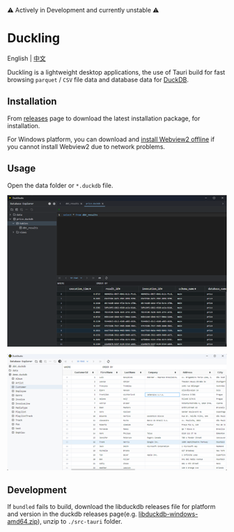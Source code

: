 ⚠️ Actively in Development and currently unstable ⚠️

# Duckling

English | [中文](./README.zh.md)

Duckling is a lightweight desktop applications, the use of Tauri build for fast browsing `parquet` / `CSV` file data and database data for [DuckDB](https://github.com/duckdb/duckdb).

## Installation

From [releases](https://github.com/l1xnan/Duckling/releases) page to download the latest installation package, for installation.

For Windows platform, you can download and [install Webview2 offline]((https://developer.microsoft.com/en-us/microsoft-edge/webview2/#download-section)) if you cannot install Webview2 due to network problems.

## Usage

Open the data folder or `*.duckdb` file.

![screenshot-dark](./assets/screenshot-dark.png)

![screenshot](./assets/screenshot.png)

## Development

If `bundled` fails to build, download the libduckdb releases file for platform and version in the duckdb releases page(e.g. [libduckdb-windows-amd64.zip](https://github.com/duckdb/duckdb/releases/download/v0.9.1/libduckdb-windows-amd64.zip)), unzip to `./src-tauri` folder.
